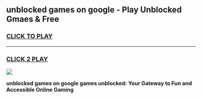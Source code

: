 
## unblocked games on google - Play Unblocked Gmaes & Free
<h3>
<a href="https://news.freeplayer.one?title=unblocked_games_on_google&ref=16F">CLICK TO PLAY</a></h3>
<hr>

<h3>
<a href="https://news.freeplayer.one?title=unblocked_games_on_google&ref=16F">CLICK 2 PLAY</a>
  
</h3>

<a href="https://news.freeplayer.one?title=unblocked_games_on_google&ref=16F/"><img src="https://clearcache.store/games.png"></a>


**unblocked games on google games unblocked: Your Gateway to Fun and Accessible Online Gaming**

